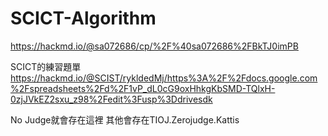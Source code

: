 # SCICT-Algorithm
https://hackmd.io/@sa072686/cp/%2F%40sa072686%2FBkTJ0imPB

SCICT的練習題單
https://hackmd.io/@SCIST/rykldedMj/https%3A%2F%2Fdocs.google.com%2Fspreadsheets%2Fd%2F1vP_dL0cG9oxHhkgKbSMD-TQlxH-0zjJVkEZ2sxu_z98%2Fedit%3Fusp%3Ddrivesdk

No Judge就會存在這裡
其他會存在TIOJ.Zerojudge.Kattis